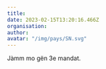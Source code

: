 ```yaml
---
title: 
date: 2023-02-15T13:20:16.466Z
organisation: 
author: 
avatar: "/img/pays/SN.svg"
---
```


Jàmm mo gën 3e mandat. 